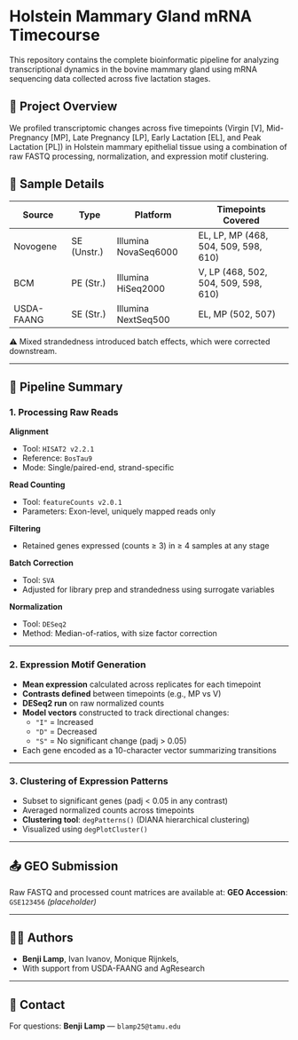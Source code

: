# Holstein Mammary Gland mRNA Timecourse

This repository contains the complete bioinformatic pipeline for analyzing transcriptional dynamics in the bovine mammary gland using mRNA sequencing data collected across five lactation stages.

## 📁 Project Overview

We profiled transcriptomic changes across five timepoints (Virgin [V], Mid-Pregnancy [MP], Late Pregnancy [LP], Early Lactation [EL], and Peak Lactation [PL]) in Holstein mammary epithelial tissue using a combination of raw FASTQ processing, normalization, and expression motif clustering.

## 📌 Sample Details

| Source          | Type         | Platform             | Timepoints Covered   |
|-----------------|--------------|----------------------|----------------------|
| Novogene        | SE (Unstr.)  | Illumina NovaSeq6000 | EL, LP, MP (468, 504, 509, 598, 610) |
| BCM             | PE (Str.)    | Illumina HiSeq2000   | V, LP (468, 502, 504, 509, 598, 610) |
| USDA-FAANG      | SE (Str.)    | Illumina NextSeq500  | EL, MP (502, 507)    |

⚠️ Mixed strandedness introduced batch effects, which were corrected downstream.

---

## 🧬 Pipeline Summary

### 1. Processing Raw Reads

**Alignment**
- Tool: `HISAT2 v2.2.1`
- Reference: `BosTau9`
- Mode: Single/paired-end, strand-specific

**Read Counting**
- Tool: `featureCounts v2.0.1`
- Parameters: Exon-level, uniquely mapped reads only

**Filtering**
- Retained genes expressed (counts ≥ 3) in ≥ 4 samples at any stage

**Batch Correction**
- Tool: `SVA`
- Adjusted for library prep and strandedness using surrogate variables

**Normalization**
- Tool: `DESeq2`
- Method: Median-of-ratios, with size factor correction

---

### 2. Expression Motif Generation

- **Mean expression** calculated across replicates for each timepoint
- **Contrasts defined** between timepoints (e.g., MP vs V)
- **DESeq2 run** on raw normalized counts
- **Model vectors** constructed to track directional changes:
  - `"I"` = Increased
  - `"D"` = Decreased
  - `"S"` = No significant change (padj > 0.05)
- Each gene encoded as a 10-character vector summarizing transitions

---

### 3. Clustering of Expression Patterns

- Subset to significant genes (padj < 0.05 in any contrast)
- Averaged normalized counts across timepoints
- **Clustering tool**: `degPatterns()` (DIANA hierarchical clustering)
- Visualized using `degPlotCluster()`

---

## 📤 GEO Submission

Raw FASTQ and processed count matrices are available at:
**GEO Accession**: `GSE123456` *(placeholder)*

---

## 🧑‍🔬 Authors

- **Benji Lamp**, Ivan Ivanov, Monique Rijnkels, 
- With support from USDA-FAANG and AgResearch

---

## 💬 Contact

For questions:
**Benji Lamp** — `blamp25@tamu.edu`
